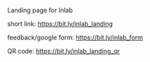 Landing page for Inlab

short link: https://bit.ly/inlab_landing

feedback/google form: https://bit.ly/inlab_form

QR code: https://bit.ly/inlab_landing_qr

